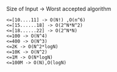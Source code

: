 Size of Input -> Worst accepted algorithm

    <=[10....11] -> O(N!) ,O(n^6)
    <=[15......18] -> O(2^N*N^2)
    <=[18......22] -> O(2^N*N)
    <=100 -> O(N^4)
    <=400 -> O(N^3)
    <=2K -> O(N^2*logN)
    <=10K -> O(N^2)
    <=1M -> O(N*logN)
    <=100M -> O(N),O(logN)
